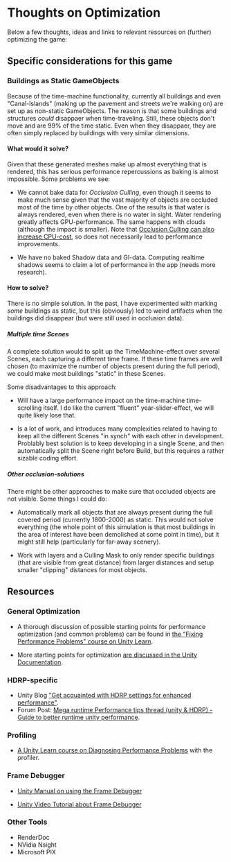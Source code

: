 # Thoughts on Optimization

Below a few thoughts, ideas and links to relevant resources on (further) optimizing the game:

## Specific considerations for this game

### Buildings as Static GameObjects

Because of the time-machine functionality, currently all buildings and even "Canal-Islands" (making up the pavement and streets we're walking on) are set up as non-static GameObjects. The reason is that some buildings and structures _could_ disappaer when time-traveling. Still, these objects don't move and are 99% of the time static. Even when they disappaer, they are often simply replaced by buildings with very similar dimensions.

#### What would it solve?

Given that these generated meshes make up almost everything that is rendered, this has serious performance repercussions as baking is almost impossible. Some problems we see:

- We cannot bake data for *Occlusion Culling*, even though it seems to make much sense given that the vast majority of objects are occluded most of the time by other objects. One of the results is that water is always rendered, even when there is no water in sight. Water rendering greatly affects GPU-performance. The same happens with clouds (although the impact is smaller). Note that [Occlusion Culling can also increase CPU-cost](https://docs.unity3d.com/Manual/OcclusionCulling.html), so does not necessarily lead to performance improvements.

- We have no baked Shadow data and GI-data. Computing realtime shadows seems to claim a lot of performance in the app (needs more research). 

#### How to solve?

There is no simple solution. In the past, I have experimented with marking _some_ buildings as static, but this (obviously) led to weird artifacts when the buildings did disappear (but were still used in occlusion data).

##### Multiple time Scenes

A complete solution would to split up the TimeMachine-effect over several Scenes, each capturing a different time frame. If these time frames are well chosen (to maximize the number of objects present during the full period), we could make most buildings "static" in these Scenes.

Some disadvantages to this approach:

- Will have a large performance impact on the time-machine time-scrolling itself. I do like the current "fluent" year-slider-effect, we will quite likely lose that.

- Is a lot of work, and introduces many complexities related to having to keep all the different Scenes "in synch" with each other in development. Problably best solution is to keep developing in a single Scene, and then automatically split the Scene right before Build, but this requires a rather sizable coding effort.

##### Other occlusion-solutions

There might be other approaches to make sure that occluded objects are not visible. Some things I could do:

- Automatically mark all objects that are always present during the full covered period (currently 1800-2000) as static. This would not solve everything (the whole point of this simulation is that most buildings in the area of interest have been demolished at some point in time), but it might still help (particularly for far-away scenery).

- Work with layers and a Culling Mask to only render specific buildings (that are visible from great distance) from larger distances and setup smaller "clipping" distances for most objects.

## Resources

### General Optimization

- A thorough discussion of possible starting points for performance optimization (and common problems) can be found in [the "Fixing Performance Problems" course on Unity Learn](https://learn.unity.com/tutorial/fixing-performance-problems-2019-3#60459198edbc2a3ba0d199f3).

- More starting points for optimization [are discussed in the Unity Documentation](https://docs.unity3d.com/6000.0/Documentation/Manual/UnderstandingPerformance.html).

### HDRP-specific

- Unity Blog ["Get acquainted with HDRP settings for enhanced performance"](https://unity.com/blog/engine-platform/get-acquainted-with-hdrp-settings-for-enhanced-performance).
- Forum Post: [Mega runtime Performance tips thread (unity & HDRP) - Guide to better runtime unity performance](https://discussions.unity.com/t/mega-runtime-performance-tips-thread-unity-hdrp-guide-to-better-runtime-unity-performance/855438/1).

### Profiling

- [A Unity Learn course on Diagnosing Performance Problems](https://learn.unity.com/tutorial/diagnosing-performance-problems-2019-3) with the profiler.

### Frame Debugger

- [Unity Manual on using the Frame Debugger](https://docs.unity3d.com/6000.0/Documentation/Manual/profiling-landing.html)

- [Unity Video Tutorial about Frame Debugger](https://www.youtube.com/watch?v=4N8GxCeolzM)

### Other Tools

- RenderDoc
- NVidia Nsight
- Microsoft PIX
